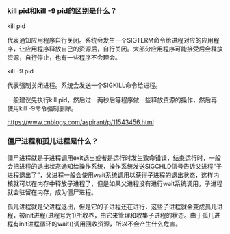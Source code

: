 ### kill pid和kill -9 pid的区别是什么？

kill pid 

代表通知应用程序自行关闭。系统会发生一个SIGTERM命令给进程对应的应用程序，让应用程序释放自己的资源后，自行关闭。大部分应用程序可能接受后会释放资源，自行停止，也有一些程序不会理会。

kill -9 pid

代表强制关闭进程。系统会发送一个SIGKILL命令给进程。

一般建议先执行kill pid，然后过一两秒后等程序做一些释放资源的操作，然后再使用kill -9命令强制删除。

https://www.cnblogs.com/aspirant/p/11543456.html

### 僵尸进程和孤儿进程是什么？
僵尸进程就是子进程调用exit退出或者是运行时发生致命错误，结束运行时，一般会把进程的退出状态通知给操作系统，操作系统发送SIGCHLD信号告诉父进程“子进程退出了”，父进程一般会使用wait系统调用以获得子进程的退出状态，这样内核就可以在内存中释放子进程了，但是如果父进程没有进行wait系统调用，子进程就会驻留在内存，成为僵尸进程。

孤儿进程就是父进程退出，但是它的子进程还在进行，这些子进程就会变成孤儿进程，被init进程(进程号为1)所收养，由它来管理和收集子进程的状态。由于孤儿进程有init进程循环的wait()调用回收资源，所以不会产生什么危害。